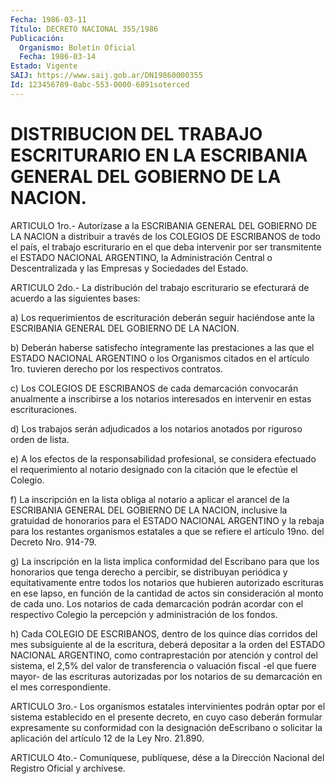 ```yaml
---
Fecha: 1986-03-11
Título: DECRETO NACIONAL 355/1986
Publicación:
  Organismo: Boletín Oficial
  Fecha: 1986-03-14
Estado: Vigente
SAIJ: https://www.saij.gob.ar/DN19860000355
Id: 123456789-0abc-553-0000-6891soterced
---
```

# DISTRIBUCION DEL TRABAJO ESCRITURARIO EN LA ESCRIBANIA GENERAL DEL GOBIERNO DE LA NACION.

<a id="1"></a>
ARTICULO 1ro.- Autorízase a la ESCRIBANIA GENERAL DEL GOBIERNO DE LA  NACION  a  distribuir a través de los COLEGIOS DE ESCRIBANOS de todo el país, el  trabajo escriturario en el que deba intervenir por ser transmitente el ESTADO NACIONAL ARGENTINO, la Administración  Central    o   Descentralizada  y  las  Empresas  y Sociedades del Estado.

<a id="2"></a>
ARTICULO  2do.-  La  distribución  del trabajo escriturario se efecturará de acuerdo a las siguientes bases:

a) Los requerimientos de escrituración deberán  seguir  haciéndose ante    la  ESCRIBANIA  GENERAL  DEL  GOBIERNO  DE  LA  NACION.

b) Deberán  haberse satisfecho íntegramente las prestaciones a las que el ESTADO  NACIONAL  ARGENTINO  o  los Organismos citados en el artículo  1ro. tuvieren derecho por los respectivos  contratos.

c) Los COLEGIOS  DE  ESCRIBANOS  de  cada  demarcación  convocarán anualmente  a  inscribirse a los notarios interesados en intervenir en estas escrituraciones.

d) Los trabajos  serán  adjudicados  a  los  notarios anotados por riguroso orden de lista.

e) A los efectos de la responsabilidad profesional,  se  considera efectuado  el  requerimiento  al  notario designado con la citación que le efectúe el Colegio.

f)  La inscripción en la lista obliga  al  notario  a  aplicar  el arancel  de  la  ESCRIBANIA  GENERAL  DEL  GOBIERNO  DE  LA NACION, inclusive  la  gratuidad  de  honorarios  para  el  ESTADO NACIONAL ARGENTINO  y  la  rebaja para los restantes organismos estatales  a que  se refiere el artículo  19no.  del  Decreto  Nro.  914-79.

g) La  inscripción  en  la lista implica conformidad del Escribano para  que  los  honorarios  que    tenga  derecho  a  percibir,  se distribuyan periódica y equitativamente  entre  todos  los notarios que hubieren autorizado escrituras en ese lapso, en función  de  la cantidad  de  actos  sin  consideración  al  monto de cada uno. Los notarios  de  cada  demarcación  podrán acordar con  el  respectivo Colegio  la  percepción  y  administración    de   los  fondos.

h) Cada COLEGIO DE ESCRIBANOS, dentro de los quince  días corridos del  mes  subsiguiente  al de la escritura, deberá depositar  a  la orden  del ESTADO NACIONAL  ARGENTINO,  como  contraprestación  por atención  y control del sistema, el 2,5% del valor de transferencia o  valuación   fiscal  -el  que  fuere  mayor-  de  las  escrituras autorizadas  por    los  notarios  de  su  demarcación  en  el  mes correspondiente.

<a id="3"></a>
ARTICULO  3ro.- Los organismos estatales intervinientes podrán optar por el sistema  establecido  en  el presente decreto, en cuyo caso  deberán  formular  expresamente  su  conformidad    con    la designación  deEscribano  o solicitar la aplicación del artículo 12 de la Ley Nro. 21.890.

<a id="4"></a>
ARTICULO  4to.-  Comuníquese,  publíquese, dése a la Dirección Nacional del Registro Oficial y archívese.